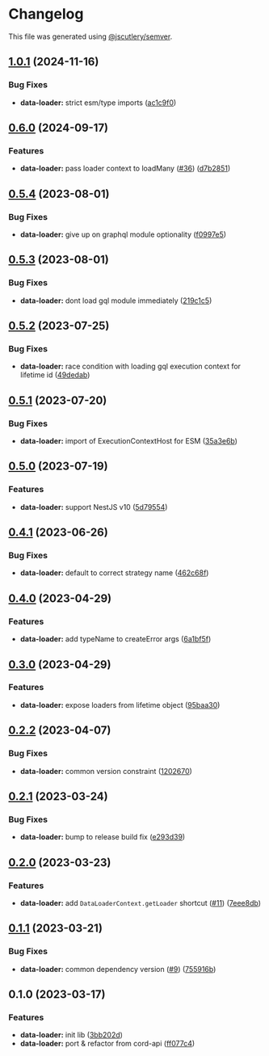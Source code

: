 # Changelog

This file was generated using [@jscutlery/semver](https://github.com/jscutlery/semver).

## [1.0.1](https://github.com/SeedCompany/libs/compare/data-loader-1.0.0...data-loader-1.0.1) (2024-11-16)


### Bug Fixes

* **data-loader:** strict esm/type imports ([ac1c9f0](https://github.com/SeedCompany/libs/commit/ac1c9f0a0ee219c7706fb98e6b38412216910127))

## [0.6.0](https://github.com/SeedCompany/libs/compare/data-loader-0.5.4...data-loader-0.6.0) (2024-09-17)


### Features

* **data-loader:** pass loader context to loadMany ([#36](https://github.com/SeedCompany/libs/issues/36)) ([d7b2851](https://github.com/SeedCompany/libs/commit/d7b285162b4de5dcd419c9f72f8cba49b1ca6b7b))

## [0.5.4](https://github.com/SeedCompany/libs/compare/data-loader-0.5.3...data-loader-0.5.4) (2023-08-01)


### Bug Fixes

* **data-loader:** give up on graphql module optionality ([f0997e5](https://github.com/SeedCompany/libs/commit/f0997e50ed2d81bc7ff829e7c247e43481f747da))

## [0.5.3](https://github.com/SeedCompany/libs/compare/data-loader-0.5.2...data-loader-0.5.3) (2023-08-01)


### Bug Fixes

* **data-loader:** dont load gql module immediately ([219c1c5](https://github.com/SeedCompany/libs/commit/219c1c5f54a38e7ab73d1e1a5043f3193a1d3175))

## [0.5.2](https://github.com/SeedCompany/libs/compare/data-loader-0.5.1...data-loader-0.5.2) (2023-07-25)


### Bug Fixes

* **data-loader:** race condition with loading gql execution context for lifetime id ([49dedab](https://github.com/SeedCompany/libs/commit/49dedab93f56c7a692fbd750cb88e216f4bdadad))

## [0.5.1](https://github.com/SeedCompany/libs/compare/data-loader-0.5.0...data-loader-0.5.1) (2023-07-20)


### Bug Fixes

* **data-loader:** import of ExecutionContextHost for ESM ([35a3e6b](https://github.com/SeedCompany/libs/commit/35a3e6bbd406bef408e3f8b644097a59cfee32a7))

## [0.5.0](https://github.com/SeedCompany/libs/compare/data-loader-0.4.1...data-loader-0.5.0) (2023-07-19)


### Features

* **data-loader:** support NestJS v10 ([5d79554](https://github.com/SeedCompany/libs/commit/5d795549b27c8cfeccd8f05d7e2d515ede27e5d3))

## [0.4.1](https://github.com/SeedCompany/libs/compare/data-loader-0.4.0...data-loader-0.4.1) (2023-06-26)


### Bug Fixes

* **data-loader:** default to correct strategy name ([462c68f](https://github.com/SeedCompany/libs/commit/462c68ffb1525b4de3bda66d006d02fd176c6484))

## [0.4.0](https://github.com/SeedCompany/libs/compare/data-loader-0.3.0...data-loader-0.4.0) (2023-04-29)


### Features

* **data-loader:** add typeName to createError args ([6a1bf5f](https://github.com/SeedCompany/libs/commit/6a1bf5f5805fc6bb3e31926c93080f935d142328))

## [0.3.0](https://github.com/SeedCompany/libs/compare/data-loader-0.2.2...data-loader-0.3.0) (2023-04-29)


### Features

* **data-loader:** expose loaders from lifetime object ([95baa30](https://github.com/SeedCompany/libs/commit/95baa30e3ccf7a6436335b25c38f67e23e4336a0))

## [0.2.2](https://github.com/SeedCompany/libs/compare/data-loader-0.2.1...data-loader-0.2.2) (2023-04-07)


### Bug Fixes

* **data-loader:** common version constraint ([1202670](https://github.com/SeedCompany/libs/commit/12026709529bc3f8efb86fc801a3e4f20b042200))

## [0.2.1](https://github.com/SeedCompany/libs/compare/data-loader-0.2.0...data-loader-0.2.1) (2023-03-24)


### Bug Fixes

* **data-loader:** bump to release build fix ([e293d39](https://github.com/SeedCompany/libs/commit/e293d39efdafb7eba61ef6eefb8cdc313f9ff159))

## [0.2.0](https://github.com/SeedCompany/libs/compare/data-loader-0.1.1...data-loader-0.2.0) (2023-03-23)


### Features

* **data-loader:** add `DataLoaderContext.getLoader` shortcut ([#11](https://github.com/SeedCompany/libs/issues/11)) ([7eee8db](https://github.com/SeedCompany/libs/commit/7eee8db11a899667a26569702d6575cb38a142f8))

## [0.1.1](https://github.com/SeedCompany/libs/compare/data-loader-0.1.0...data-loader-0.1.1) (2023-03-21)


### Bug Fixes

* **data-loader:** common dependency version ([#9](https://github.com/SeedCompany/libs/issues/9)) ([755916b](https://github.com/SeedCompany/libs/commit/755916b898ea209b48856fff000b58808659c39a))

## 0.1.0 (2023-03-17)


### Features

* **data-loader:** init lib ([3bb202d](https://github.com/SeedCompany/libs/commit/3bb202d2226520bda7a19e76ff70378db023e85b))
* **data-loader:** port & refactor from cord-api ([ff077c4](https://github.com/SeedCompany/libs/commit/ff077c4a174809a0717965e524b9ecdc11e4ac64))
